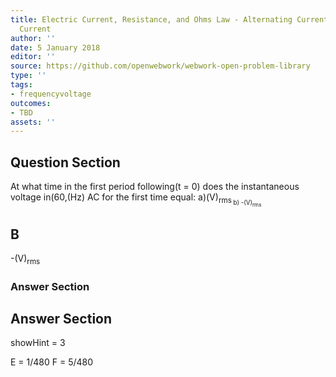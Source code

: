 ```yaml
---
title: Electric Current, Resistance, and Ohms Law - Alternating Current versus Direct
  Current
author: ''
date: 5 January 2018
editor: ''
source: https://github.com/openwebwork/webwork-open-problem-library
type: ''
tags:
- frequencyvoltage
outcomes:
- TBD
assets: ''
---
```


## Question Section 

At what time in the first period following(t = 0) does the instantaneous voltage in(60,(Hz) AC for the first time equal:
a)(V)<sub>rms<sub>
b) -(V)<sub>rms<sub>

## B
-(V)<sub>rms<sub>
### Answer Section


## Answer Section

showHint = 3


E = 1/480
F = 5/480